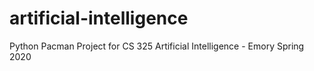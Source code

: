 # artificial-intelligence
Python Pacman Project for CS 325 Artificial Intelligence - Emory Spring 2020
